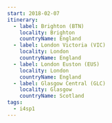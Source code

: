 ```yaml
---
start: 2018-02-07
itinerary:
  - label: Brighton (BTN)
    locality: Brighton
    countryName: England
  - label: London Victoria (VIC)
    locality: London
    countryName: England
  - label: London Euston (EUS)
    locality: London
    countryName: England
  - label: Glasgow Central (GLC)
    locality: Glasgow
    countryName: Scotland
tags:
  - i4sp1
---
```

